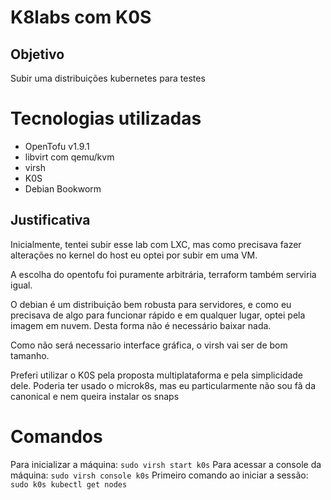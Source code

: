 # K8labs com K0S

## Objetivo

Subir uma distribuições kubernetes para testes

# Tecnologias utilizadas

- OpenTofu v1.9.1
- libvirt com qemu/kvm
- virsh
- K0S
- Debian Bookworm

## Justificativa

Inicialmente, tentei subir esse lab com LXC, mas como precisava fazer alterações no kernel do host eu optei por subir em uma VM.

A escolha do opentofu foi puramente arbitrária, terraform também serviria igual.

O debian é um distribuição bem robusta para servidores, e como eu precisava de algo para funcionar rápido e em qualquer lugar, optei pela imagem em nuvem. Desta forma não é necessário baixar nada.

Como não será necessario interface gráfica, o virsh vai ser de bom tamanho.

Preferi utilizar o K0S pela proposta multiplataforma e pela simplicidade dele. Poderia ter usado o microk8s, mas eu particularmente não sou fã da canonical e nem queira instalar os snaps

# Comandos

Para inicializar a máquina: `sudo virsh start k0s`
Para acessar a console da máquina: `sudo virsh console k0s`
Primeiro comando ao iniciar a sessão: `sudo k0s kubectl get nodes`
